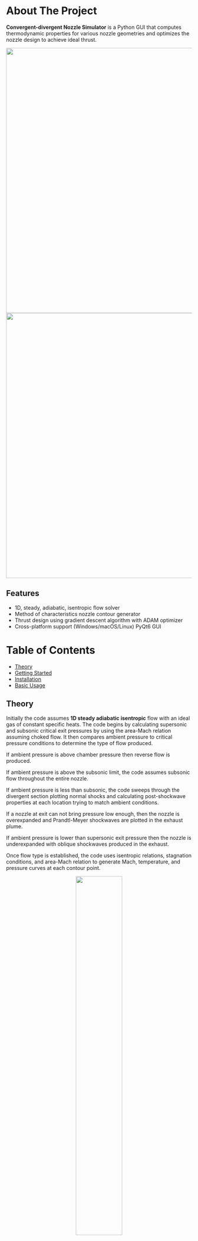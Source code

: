 # About The Project
**Convergent-divergent Nozzle Simulator** is a Python GUI that computes thermodynamic properties for various nozzle geometries and optimizes the nozzle design to achieve ideal thrust.
<center>
    <img src="./assets/CD_Nozzle_Intro.gif" width="720">
    <img src="./assets/MOC_Mesh.PNG" width="720">
</center>

## Features
- 1D, steady, adiabatic, isentropic flow solver
- Method of characteristics nozzle contour generator
- Thrust design using gradient descent algorithm with ADAM optimizer 
- Cross-platform support (Windows/macOS/Linux) PyQt6 GUI

# Table of Contents
- [Theory](#theory)
- [Getting Started](#getting-started)
- [Installation](#installation)
- [Basic Usage](#basic-usage)

## Theory
Initially the code assumes **1D steady adiabatic isentropic** flow with an ideal gas of constant specific heats. The code begins by calculating supersonic and subsonic critical exit pressures by using the area-Mach relation assuming choked flow. It then compares ambient pressure to critical pressure conditions to determine the type of flow produced.

If ambient pressure is above chamber pressure then reverse flow is produced.

If ambient pressure is above the subsonic limit, the code assumes subsonic flow throughout the entire nozzle.

If ambient pressure is less than subsonic, the code sweeps through the divergent section plotting normal shocks and calculating post-shockwave properties at each location trying to match ambient conditions.

If a nozzle at exit can not bring pressure low enough, then the nozzle is overexpanded and Prandtl-Meyer shockwaves are plotted in the exhaust plume. 

If ambient pressure is lower than supersonic exit pressure then the nozzle is underexpanded with oblique shockwaves produced in the exhaust.

Once flow type is established, the code uses isentropic relations, stagnation conditions, and area-Mach relation to generate Mach, temperature, and pressure curves at each contour point.

<center>
    <img src="./assets/Nozzle_Drawing.png" width=50%>
</center>

Method of characteristics is a solution method for solving partial differential equations through reduction to an ordinary differential equation. We initially begin with the continuity equation and Euler's equation derived from the inviscid assumption for Navier-Stokes equations. The velocity potential is derived from these equations and is of the form

$$\left(1 - \frac{\Phi_x^2}{a^2}\right) \Phi_{xx} + \left(1 - \frac{\Phi_y^2}{a^2}\right) \Phi_{yy}-2\,\frac{\Phi_x \Phi_y}{a^2}\, \Phi_{xy}= 0 $$

For a hyperbolic PDE, at every point A, there exists characteristic lines in which the PDE reduce to ODE compatiblity equations. The direction of these characteristic or Mach lines is given as,

$$\left(\frac{dy}{dx}_{char} = \tan{\theta \mp \mu} \right)$$

The compatibility equation for these char lines with K- and K+ representing right and left running characateristic lines respectfully are,

$$\theta + \nu(M) = const = K-$$
$$\theta - \nu(M) = const = K+$$

Starting with initially defined fluid properties, we can generate characteristic lines and solve for fluid properties at intersections by setting characteristic strengths equal to each other. For centerline points flow must flow at zero angle. Along the wall we find the intersection between an average of current and previous flow angles with the left running char line.

<figure>
    <center>
        <img src="./assets/Char_line.PNG" width=50%>
        <figcaption>
        Figure 3: Characteristic lines and streamline at point A. Source: ANSYS, Inc. (2020). "Lesson 6: Nozzle Tutorial Handout." ANSYS Innovation Courses. Retrieved from [https://innovationspace.ansys.com/courses/wp-content/uploads/2020/12/Lesson6-Handout-NT-v1.pdf]
        </figcaption>
    </center>
</figure>
# Getting Started

## Prerequisites
- Python 3.10+
- matplotlib 3.10.6+
- numpy 2.3.3+
- PyQt6 6.9.1+
- PyQt6_sip 13.9.1+
- scipy 1.16.1+

## Installation

1.  Clone the repository:
    ```bash
    git clone https://github.com/am975eng/Convergent-Divergent-Nozzle-Simulator.git
    cd Convergent-Divergent-Nozzle-Simulator
    ```

2.  (Optional) Create and activate a virtual environment:
    ```bash
    python -m venv test_venv
    Set-ExecutionPolicy -Scope Process -ExecutionPolicy Bypass # If first time using venv
    test_venv\Scripts\activate.ps1  # Windows
    ```

3.  Install the dependencies:
    ```bash
    pip install -r requirements.txt
    ```

4.  Run main script
    ```bash
    python main.py
    ```


## Basic Usage
### User Inputs
* All user inputs are assumed in SI units. Changing any option recalculates values instantly.

* **Air, CO2, N2, and Xenon** are available as propellants for analysis.

* **MOC full length nozzle** generates an expansion and straightening section with exit Mach number being used to map out contour.

* **MOC minimum length nozzle** generates a sharper corner at throat with expansion fans canceled out along the contour. It represents the smallest possible length for a nozzle designed by method of characteristics.

* **Conical nozzle option** is based on convergence and divergence angles with respect to throat radius and drawn to inlet and exit radii.
Options not applicable to nozzle type will be **greyed out**.

* **Chamber pressure and temperature** set stagnation conditions.

* **Ambient pressure** is used to match exit pressure and determine flow type.

* **Design Thrust** The thrust optimized for in the gradient descent algorithm. Takes into account momentum and pressure thrust.

* **Optimize** starts the gradient-descent algorithm iterating nozzle geometries until calculated thrust equals designed thrust.

### Results Summary
* Label prints out the current flow regime.

* Supersonic choked exit pressure - Assumes choked perfectly expanded supersonic flow.

* Subsonic choked exit pressure - Assumes near sonic choked throat that is compressed back to a subsonic exit.

* Exit shock exit pressure - Assumes a normal shock at the very end of the nozzle.

* Initial shock exit pressure - Assumes a normal shock at the initial portion of the divergent section.

* Mass flow rate - Rate of mass transfer through nozzle.

* Exit pressure - Actual exit pressure of the nozzle.

* Specific impulse - Measure of efficiency a nozzle generates thrust.

* Actual thrust - Thrust generated from $$F=\dot m_e V_e + (p_e-p_{amb})A_e$$

## ✉️ Contact  
Adam Matrab — [@am975eng](https://github.com/am975eng)
